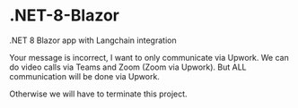 # .NET-8-Blazor
.NET 8 Blazor app with Langchain integration


Your message is incorrect, I want to only communicate via Upwork.  We can do video calls via Teams and Zoom (Zoom via Upwork).
But ALL communication will be done via Upwork.

Otherwise we will have to terminate this project.
